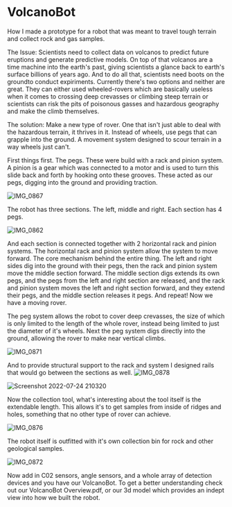 # VolcanoBot

How I made a prototype for a robot that was meant to travel tough terrain and collect rock and gas samples. 

The Issue: Scientists need to collect data on volcanos to predict future eruptions and generate predictive models. On top of that volcanos are a time machine into the earth's past, giving scientists a glance back to earth's surface billions of years ago. And to do all that, scientists need boots on the groundto conduct expiriments. Currently there's two options and neither are great. They can either used wheeled-rovers which are basically useless when it comes to crossing deep crevasses or climbing steep terrain or scientists can risk the pits of poisonous gasses and hazardous geography and make the climb themselves.  


The solution: Make a new type of rover. One that isn't just able to deal with the hazardous terrain, it thrives in it. Instead of wheels, use pegs that can grapple into the ground. A movement system designed to scour terrain in a way wheels just can't. 

First things first. The pegs. These were build with a rack and pinion system. A pinion is a gear which was connected to a motor and is used to turn this slide back and forth by hooking onto these grooves. These acted as our pegs, digging into the ground and providing traction.

![IMG_0867](https://user-images.githubusercontent.com/63485598/180679938-e6ce3283-1e54-4754-ac1d-7fb278e63a84.JPG)

The robot has three sections. The left, middle and right. Each section has 4 pegs. 

![IMG_0862](https://user-images.githubusercontent.com/63485598/180680045-7937ec59-98f8-4ffa-9f9f-1e55eb7f8909.JPG)

And each section is connected together with 2 horizontal rack and pinion systems. The horizontal rack and pinion system allow the system to move forward. The core mechanism behind the entire thing. The left and right sides dig into the ground with their pegs, then the rack and pinion system move the middle section forward. The middle section digs extends its own pegs, and the pegs from the left and right section are released, and the rack and pinion system moves the left and right section forward, and they extend their pegs, and the middle section releases it pegs. And repeat! Now we have a moving rover. 

The peg system allows the robot to cover deep crevasses, the size of which is only limited to the length of the whole rover, instead being limited to just the diameter of it's wheels. Next the peg system digs directly into the ground, allowing the rover to make near vertical climbs. 

![IMG_0871](https://user-images.githubusercontent.com/63485598/180680397-c6c9a0a5-c631-407e-b25c-eca4f702f577.JPG)

And to provide structural support to the rack and system I designed rails that would go between the sections as well.
![IMG_0878](https://user-images.githubusercontent.com/63485598/180689743-e8dff883-ec2e-40a9-ad36-b791a8dfd911.JPG)

![Screenshot 2022-07-24 210320](https://user-images.githubusercontent.com/63485598/180689816-1ead059c-fcb3-4185-982a-d0d99ae73c08.png)

Now the collection tool, what's interesting about the tool itself is the extendable length. This allows it's to get samples from inside of ridges and holes, something that no other type of rover can achieve. 

![IMG_0876](https://user-images.githubusercontent.com/63485598/180691952-60e65149-adbe-435e-a26e-b60f62982322.JPG)

The robot itself is outfitted with it's own collection bin for rock and other geological samples. 

![IMG_0872](https://user-images.githubusercontent.com/63485598/180692184-4133659c-2997-4520-9718-4da1803d2089.JPG)

Now add in C02 sensors, angle sensors, and a whole array of detection devices and you have our VolcanoBot. To get a better understanding check out our VolcanoBot Overview.pdf, or our 3d model which provides an indept view into how we built the robot. 
